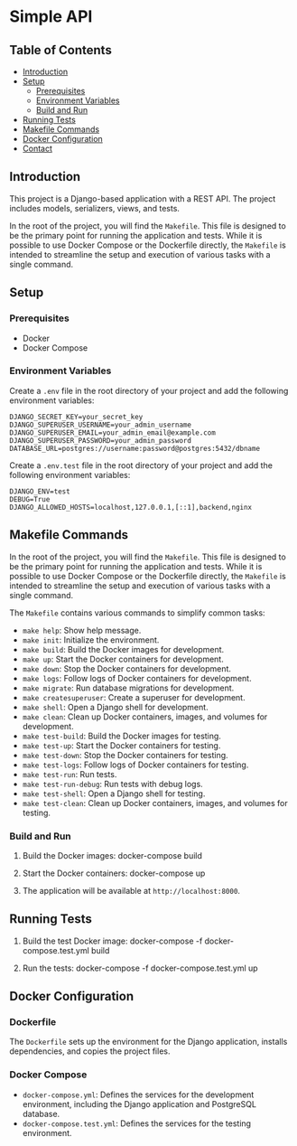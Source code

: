 # Simple API

## Table of Contents

- [Introduction](#introduction)
- [Setup](#setup)
  - [Prerequisites](#prerequisites)
  - [Environment Variables](#environment-variables)
  - [Build and Run](#makefile-commands)
- [Running Tests](#makefile-commands)
- [Makefile Commands](#makefile-commands)
- [Docker Configuration](#docker-configuration)
- [Contact](#contact)

## Introduction

This project is a Django-based application with a REST API. The project includes models, serializers, views, and tests.

In the root of the project, you will find the `Makefile`. This file is designed to be the primary point for running the application and tests. While it is possible to use Docker Compose or the Dockerfile directly, the `Makefile` is intended to streamline the setup and execution of various tasks with a single command.

## Setup

### Prerequisites

- Docker
- Docker Compose

### Environment Variables

Create a `.env` file in the root directory of your project and add the following environment variables:

```
DJANGO_SECRET_KEY=your_secret_key
DJANGO_SUPERUSER_USERNAME=your_admin_username
DJANGO_SUPERUSER_EMAIL=your_admin_email@example.com
DJANGO_SUPERUSER_PASSWORD=your_admin_password
DATABASE_URL=postgres://username:password@postgres:5432/dbname
```

Create a `.env.test` file in the root directory of your project and add the following environment variables:

```
DJANGO_ENV=test
DEBUG=True
DJANGO_ALLOWED_HOSTS=localhost,127.0.0.1,[::1],backend,nginx
```

## Makefile Commands

In the root of the project, you will find the `Makefile`. This file is designed to be the primary point for running the application and tests. While it is possible to use Docker Compose or the Dockerfile directly, the `Makefile` is intended to streamline the setup and execution of various tasks with a single command.

The `Makefile` contains various commands to simplify common tasks:

- `make help`: Show help message.
- `make init`: Initialize the environment.
- `make build`: Build the Docker images for development.
- `make up`: Start the Docker containers for development.
- `make down`: Stop the Docker containers for development.
- `make logs`: Follow logs of Docker containers for development.
- `make migrate`: Run database migrations for development.
- `make createsuperuser`: Create a superuser for development.
- `make shell`: Open a Django shell for development.
- `make clean`: Clean up Docker containers, images, and volumes for development.
- `make test-build`: Build the Docker images for testing.
- `make test-up`: Start the Docker containers for testing.
- `make test-down`: Stop the Docker containers for testing.
- `make test-logs`: Follow logs of Docker containers for testing.
- `make test-run`: Run tests.
- `make test-run-debug`: Run tests with debug logs.
- `make test-shell`: Open a Django shell for testing.
- `make test-clean`: Clean up Docker containers, images, and volumes for testing.

### Build and Run

1. Build the Docker images:
   docker-compose build

2. Start the Docker containers:
   docker-compose up

3. The application will be available at `http://localhost:8000`.

## Running Tests

1. Build the test Docker image:
   docker-compose -f docker-compose.test.yml build

2. Run the tests:
   docker-compose -f docker-compose.test.yml up

## Docker Configuration

### Dockerfile

The `Dockerfile` sets up the environment for the Django application, installs dependencies, and copies the project files.

### Docker Compose

- `docker-compose.yml`: Defines the services for the development environment, including the Django application and PostgreSQL database.
- `docker-compose.test.yml`: Defines the services for the testing environment.

